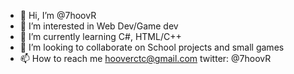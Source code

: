 - 👋 Hi, I’m @7hoovR
- 👀 I’m interested in Web Dev/Game dev
- 🌱 I’m currently learning C#, HTML/C++
- 💞️ I’m looking to collaborate on School projects and small games
- 📫 How to reach me
hooverctc@gmail.com
twitter: @7hoovR

<!---
7hoovR/7hoovR is a ✨ special ✨ repository because its `README.md` (this file) appears on your GitHub profile.
You can click the Preview link to take a look at your changes.
--->
